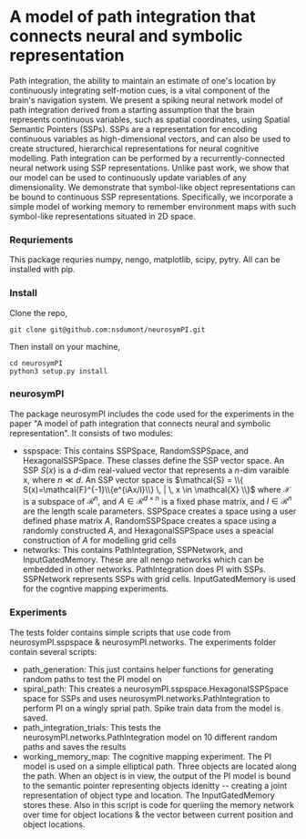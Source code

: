 # A model of path integration that connects neural and symbolic representation

Path integration, the ability to maintain an estimate of one's location by continuously integrating self-motion cues, is a vital component of the brain's navigation system. We present a spiking neural network model of path integration derived from a starting assumption that the brain represents continuous variables, such as spatial coordinates, using Spatial Semantic Pointers (SSPs). SSPs are a representation for encoding continuous variables as high-dimensional vectors, and can also be used to create structured, hierarchical representations for neural cognitive modelling. Path integration can be performed by a recurrently-connected neural network using SSP representations. Unlike past work, we show that our model can be used to continuously update variables of any dimensionality. We demonstrate that symbol-like object representations can be bound to continuous SSP representations. Specifically, we incorporate a simple model of working memory to remember environment maps with such symbol-like representations situated in 2D space.

### Requriements
This package requries numpy, nengo, matplotlib, scipy, pytry. All can be installed with pip.

### Install
Clone the repo,
```console
git clone git@github.com:nsdumont/neurosymPI.git
```
Then install on your machine,
```console
cd neurosymPI
python3 setup.py install
```

### neurosymPI
The package neurosymPI includes the code used for the experiments in the paper "A model of path integration that connects neural and symbolic representation". It consists of two modules: 
* sspspace: This contains SSPSpace, RandomSSPSpace, and HexagonalSSPSpace. These classes define the SSP vector space. An SSP $S(x)$ is a $d$-dim real-valued vector that represents a $n$-dim varaible x, where $n\ll d$. An SSP vector space is $\mathcal{S} = \\{ S(x)=\mathcal{F}^{-1}\\{e^{iAx/l}\\} \, | \, x \in \mathcal{X} \\}$ where $\mathcal{X}$ is a subspace of $\mathcal{R}^n$, and  $A \in \mathcal{R}^{d \times n}$ is a fixed phase matrix, and $l \in \mathcal{R}^n$ are the length scale parameters. SSPSpace creates a space using a user defined phase matrix $A$, RandomSSPSpace creates a space using a randomly constructed $A$, and HexagonalSSPSpace uses a speacial construction of $A$ for modelling grid cells
* networks: This contains PathIntegration, SSPNetwork, and InputGatedMemory. These are all nengo networks which can be embedded in other networks. PathIntegration does PI with SSPs. SSPNetwork represents SSPs with grid cells. InputGatedMemory is used for the cogntive mapping experiments.

### Experiments 
The tests folder contains simple scripts that use code from neurosymPI.sspspace & neurosymPI.networks. The experiments folder contain several scripts:
* path_generation: This just contains helper functions for generating random paths to test the PI model on
* spiral_path: This creates a neurosymPI.sspspace.HexagonalSSPSpace space for SSPs and uses neurosymPI.networks.PathIntegration to perform PI on a wingly sprial path. Spike train data from the model is saved.
* path_integration_trials: This tests the neurosymPI.networks.PathIntegration model on 10 different random paths and saves the results
* working_memory_map: The cognitive mapping experiment. The PI model is used on a simple elliptical path. Three objects are located along the path. When an object is in view, the output of the PI model is bound to the semantic pointer representing objects idenitty -- creating a joint representation of object type and location. The InputGatedMemory stores these. Also in this script is code for queriing the memory network over time for object locations & the vector between current position and object locations. 
